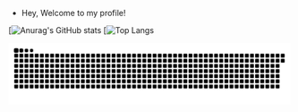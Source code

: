 - Hey, Welcome to my profile!

[![Anurag's GitHub stats](https://github-readme-stats.vercel.app/api?username=Guilherme-K-Santos&show_icons=true&theme=transparent)
[![Top Langs](https://github-readme-stats.vercel.app/api/top-langs/?username=Guilherme-K-Santos&layout=compact)

 ![Snake animation](https://github.com/Guilherme-K-Santos/Guilherme-K-Santos/blob/output/github-contribution-grid-snake.svg)
